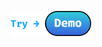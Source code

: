 <p align="left">
  <a href="https://codesandbox.io/embed/heuristic-firefly-jopvc?fontsize=14&hidenavigation=1&theme=dark"><img height="40" src="./images/demo.png"></a>
</p>
